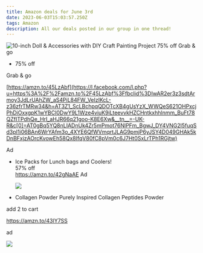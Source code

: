 ```yaml
---
title: Amazon deals for June 3rd
date: 2023-06-03T15:03:57.250Z
tags: Amazon
description: All our deals posted in our group in one thread!
---
```

![](img/0d93fa28-619c-4c32-8ff1-6755c1ed2a63.jpeg "10-inch Doll & Accessories with DIY Craft Painting Project  75% off Grab & go")



* 75% off 

Grab & go 

[https://amzn.to/45LzAbf](https://l.facebook.com/l.php?u=https%3A%2F%2Famzn.to%2F45LzAbf%3Ffbclid%3DIwAR2er3z3sdtArmoy3JdLrUAhZW_aS4PiL84FW_VeIzIKcL-z36zfrTMRw34&h=AT3Z1_ScLBchpqQDOTcXB4gUsYzX_WWQeS621OHPxcjPhDiOxxgpK1wYBCI0DwY9L1Wze4viuK9iLteevvkHZCHntkxhhlnmm_BuFt78QZfITPdhQe_HrI_aHJR66q21goo-K8E6Xw&__tn__=-UK-R&c[0]=AT0gBq5YQ8nLIADnUk4Zr5mPmot76NlPFm_BgwJ_DY4VNG2l5fuqSd3pI1i06BAn6WrYAfm3o_4XYE6QfWVmqrtJLAG9pmjP6yJSY4D049GHAk5kDnBFxjzAOrcKvowEh58Qx8IfqV80fC8pVm0c6J7Ht0SxLrTPh1RGjtw)

Ad 

* Ice Packs for Lunch bags and Coolers! \
  57% off \
  https://amzn.to/42gNaAE Ad 

  ![](img/7e88ead4-1e4f-40ad-b154-57e4a73e5cb4.jpeg)
* Collagen Powder Purely Inspired Collagen Peptides Powder

add 2 to cart

https://amzn.to/43lY7SS

ad

<!--StartFragment-->

![](https://scontent.ffcm1-2.fna.fbcdn.net/v/t39.30808-6/351325614_173398002347859_1293319982598112168_n.jpg?_nc_cat=101&ccb=1-7&_nc_sid=5cd70e&_nc_ohc=hjxP4ycDW5cAX9QYW2w&_nc_ht=scontent.ffcm1-2.fna&oh=00_AfBj3kVHYjaHZdDMEG6yM5HAAY2T9d3vtVgcK6Q5KtnPOQ&oe=6480C281)

<!--EndFragment-->